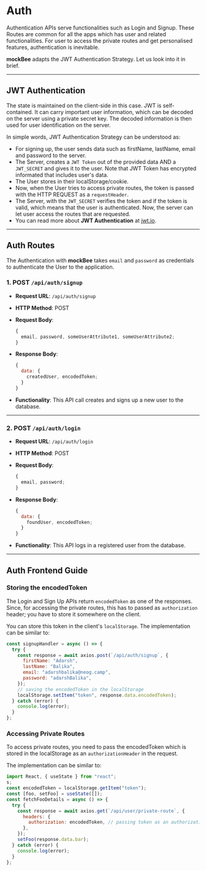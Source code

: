 # Auth

Authentication APIs serve functionalities such as Login and Signup. These Routes are common for all the apps which has user and related functionalities. For user to access the private routes and get personalised features, authentication is inevitable.

**mockBee** adapts the JWT Authentication Strategy. Let us look into it in brief.

---

## JWT Authentication

The state is maintained on the client-side in this case. JWT is self-contained. It can carry important user information, which can be decoded on the server using a private secret key. The decoded information is then used for user identification on the server.

In simple words, JWT Authentication Strategy can be understood as:

- For signing up, the user sends data such as firstName, lastName, email and password to the server.
- The Server, creates a `JWT Token` out of the provided data AND a `JWT_SECRET` and gives it to the user. Note that JWT Token has encrypted informated that includes user's data.
- The User stores in their localStorage/cookie.
- Now, when the User tries to access private routes, the token is passed with the HTTP REQUEST as a `requestHeader`.
- The Server, with the `JWT_SECRET` verifies the token and if the token is valid, which means that the user is authenticated. Now, the server can let user access the routes that are requested.
- You can read more about **JWT Authentication** at [jwt.io](https://jwt.io/).

---

## Auth Routes

The Authentication with **mockBee** takes `email` and `password` as credentials to authenticate the User to the application.

### 1. POST `/api/auth/signup`

- **Request URL**: `/api/auth/signup`
- **HTTP Method**: POST
- **Request Body**:
  ```js
  {
    email, password, someUserAttribute1, someUserAttribute2;
  }
  ```
- **Response Body**:

  ```js
  {
    data: {
      createdUser, encodedToken;
    }
  }
  ```

- **Functionality**: This API call creates and signs up a new user to the database.

---

### 2. POST `/api/auth/login`

- **Request URL**: `/api/auth/login`
- **HTTP Method**: POST
- **Request Body**:
  ```js
  {
    email, password;
  }
  ```
- **Response Body**:

  ```js
  {
    data: {
      foundUser, encodedToken;
    }
  }
  ```

- **Functionality**: This API logs in a registered user from the database.

---

## Auth Frontend Guide

### Storing the encodedToken

The Login and Sign Up APIs return `encodedToken` as one of the responses. Since, for accessing the private routes, this has to passed as `authorization` header; you have to store it somewhere on the client.

You can store this token in the client's `localStorage`. The implementation can be similar to:

```jsx
const signupHandler = async () => {
  try {
    const response = await axios.post(`/api/auth/signup`, {
      firstName: "Adarsh",
      lastName: "Balika",
      email: "adarshbalika@neog.camp",
      password: "adarshBalika",
    });
    // saving the encodedToken in the localStorage
    localStorage.setItem("token", response.data.encodedToken);
  } catch (error) {
    console.log(error);
  }
};
```

### Accessing Private Routes

To access private routes, you need to pass the encodedToken which is stored in the localStorage as an `authorizationHeader` in the request.

The implementation can be similar to:

```jsx
import React, { useState } from "react";
s;
const encodedToken = localStorage.getItem("token");
const [foo, setFoo] = useState([]);
const fetchFooDetails = async () => {
  try {
    const response = await axios.get(`/api/user/private-route`, {
      headers: {
        authorization: encodedToken, // passing token as an authorization header
      },
    });
    setFoo(response.data.bar);
  } catch (error) {
    console.log(error);
  }
};
```

